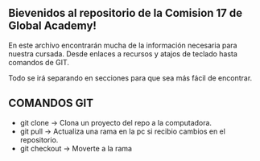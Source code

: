 ## Bievenidos al repositorio de la Comision 17 de Global Academy!

En este archivo encontrarán mucha de la información necesaria para nuestra cursada.
Desde enlaces a recursos y atajos de teclado hasta comandos de GIT.

Todo se irá separando en secciones para que sea más fácil de encontrar.


## COMANDOS GIT

- git clone <enlace-repo> -> Clona un proyecto del repo a la computadora.
- git pull -> Actualiza una rama en la pc si recibio cambios en el repositorio.
- git checkout <nombre-rama> -> Moverte a la rama <nombre-rama>
